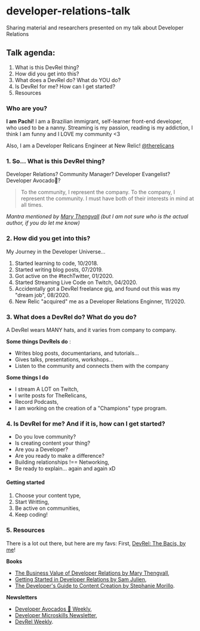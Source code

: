 
# developer-relations-talk
Sharing material and researchers presented on my talk about Developer Relations

## Talk agenda:
1. What is this DevRel thing?
2. How did you get into this?
3. What does a DevRel do? What do YOU do?
4. Is DevRel for me? How can I get started?
5. Resources


### Who are you?

**I am Pachi!** 
I am a Brazilian immigrant, self-learner front-end  developer, who used to be a nanny.
Streaming is my passion, reading is my addiction, I think I am funny and I LOVE my community <3

Also, I am a Developer Relicans Engineer at New Relic!
[@therelicans](https://developer.newrelic.com/relicans/)

### 1. So... What is this DevRel thing?
Developer Relations?
Community Manager?
Developer Evangelist?
Developer Avocado🥑?

> To the community, I represent the company.  To the company, I
> represent the community.  I must have both of their interests in mind
> at all times.

*Mantra mentioned by [Mary Thengvall](https://www.marythengvall.com/) (but I am not sure who is the actual author, if you do let me know)* 


### 2. How did you get into this?
My Journey in the Developer Universe...

1. Started learning to code, 10/2018.
2. Started writing blog posts, 07/2019.
3. Got active on the #techTwitter, 01/2020.
4. Started Streaming Live Code on Twitch, 04/2020.
5. Accidentally got a DevRel freelance gig, and found out this was my "dream job", 08/2020.
6. New Relic "acquired" me as a Developer Relations Enginner, 11/2020.


### 3. What does a DevRel do? What do you do?
A DevRel wears MANY hats, and it varies from company to company.

**Some things DevRels do** :
- Writes blog posts, documentarians, and tutorials...
- Gives talks, presentations, workshops...
- Listen to the community and connects them with the company

**Some things I do**
- I stream A LOT on Twitch,
- I write posts for TheRelicans, 
- Record Podcasts, 
- I am working on the creation of a "Champions" type program.


### 4. Is DevRel for me? And if it is, how can I get started?

- Do you love community?
- Is creating content your thing?
- Are you a Developer?
- Are you ready to make a difference?
- Building relationships !== Networking,
- Be ready to explain... again and again xD

#### Getting started
1. Choose your content type,
2. Start Writting, 
3. Be active on communities,
4. Keep coding!



### 5. Resources
There is a lot out there, but here are my favs:
First, [DevRel: The Bacis, by me](https://pachicodes.com/blog/devrel-basics)!

**Books**
- [The Business Value of Developer Relations by Mary Thengvall](https://www.persea-consulting.com/book),
- [Getting Started in Developer Relations by Sam Julien](https://learn.samjulien.com/getting-started-in-developer-relations),
- [The Developer's Guide to Content Creation by Stephanie Morillo](https://www.developersguidetocontent.com/).

**Newsletters**
- [Developer Avocados 🥑 Weekly](https://tinyletter.com/developeravocados),
- [Developer Microskills Newsletter](https://www.samjulien.com/),
- [DevRel Weekly](https://devrelweekly.com/).






